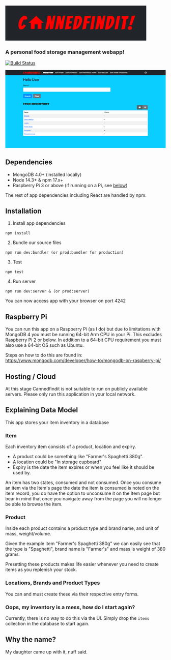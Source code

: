 ![App Logo][1]

### A personal food storage management webapp!

[![Build Status](https://app.travis-ci.com/lightreign/cannedfindit.svg?branch=master)](https://app.travis-ci.com/lightreign/cannedfindit)

![Main Page][2]

Dependencies
---
- MongoDB 4.0+ (installed locally)
- Node 14.3+ & npm 17.x+
- Raspberry Pi 3 or above (if running on a Pi, see [below](#raspberry-pi))

The rest of app dependencies including React are handled by npm.

Installation
---
1. Install app dependencies
```
npm install
```

2. Bundle our source files
```
npm run dev:bundler (or prod:bundler for production)
```

3. Test
```
npm test
```

4. Run server
```
npm run dev:server & (or prod:server)
```
You can now access app with your browser on port 4242

[1]: logo.png
[2]: main.png

Raspberry Pi
---
You can run this app on a Raspberry Pi (as I do) but due to limitations with MongoDB 4 you must be running 64-bit Arm
CPU in your Pi. This excludes Raspberry Pi 2 or below. In addition to a 64-bit CPU requirement you must also use 
a 64-bit OS such as Ubuntu.

Steps on how to do this are found in: https://www.mongodb.com/developer/how-to/mongodb-on-raspberry-pi/

Hosting / Cloud
---
At this stage Cannedfindit is not suitable to run on publicly available servers.
Please only run this application in your local network.

Explaining Data Model
---
This app stores your item inventory in a database

### Item
Each inventory item consists of a product, location and expiry.

* A product could be something like "Farmer's Spaghetti 380g".
* A location could be "In storage cupboard"
* Expiry is the date the item expires or when you feel like it should be used by.

An item has two states, consumed and not consumed. Once you consume an item via the Item's page the date the item is
consumed is noted on the item record, you do have the option to unconsume it on the Item page but bear in mind that once you 
navigate away from the page you will no longer be able to browse the item.

### Product
Inside each product contains a product type and brand name, and unit of mass, weight/volume.

Given the example item "Farmer's Spaghetti 380g" we can easily see that the type is "Spaghetti",
brand name is "Farmer's" and mass is weight of 380 grams.

Presetting these products makes life easier whenever you need to create items as you replenish your stock.

### Locations, Brands and Product Types
You can and must create these via their respective entry forms.

### Oops, my inventory is a mess, how do I start again?
Currently, there is no way to do this via the UI.
Simply drop the `items` collection in the database to start again.

Why the name?
---
My daughter came up with it, nuff said.

